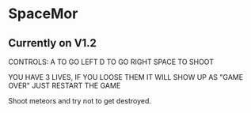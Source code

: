 # SpaceMor
Currently on V1.2
-------------------
CONTROLS:
A TO GO LEFT
D TO GO RIGHT
SPACE TO SHOOT

YOU HAVE 3 LIVES, IF YOU LOOSE THEM IT WILL SHOW UP AS "GAME OVER" JUST RESTART THE GAME

Shoot meteors and try not to get destroyed.
